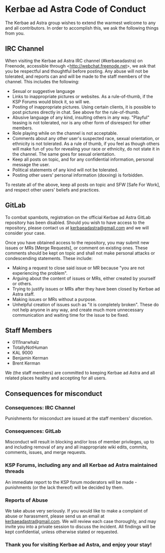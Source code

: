 # Kerbae ad Astra Code of Conduct

The Kerbae ad Astra group wishes to extend the warmest welcome to any and all contributors. In order to accomplish this, we ask the following things from you.

## IRC Channel

When visiting the Kerbae ad Astra IRC channel (#kerbaeadastra) on Freenode, accessible through <<http://webchat.freenode.net>>, we ask that you be respectful and thoughtful before posting. Any abuse will not be tolerated, and reports can and will be made to the staff members of the channel. This includes the following:

* Sexual or suggestive language
* Links to inappropriate pictures or websites. As a rule-of-thumb, if the KSP Forums would block it, so will we.
* Posting of inappropriate pictures. Using certain clients, it is possible to post pictures directly in chat. See above for the rule-of-thumb.
* Abusive language of any kind, insulting others in any way. "Playful" teasing is not tolerated, nor is any other form of disrespect for other members.
* Role playing while on the channel is not acceptable.
* Comments about any other user's suspected race, sexual orientation, or ethnicity is not tolerated. As a rule of thumb, if you feel as though others will make fun of you for revealing your race or ethnicity, do not state it in the channel. The same goes for sexual orientation.
* Keep all posts on topic, and for any confidential information, personal message the user.
* Political statements of any kind will not be tolerated.
* Posting other users' personal information (doxxing) is forbidden.

To restate all of the above, keep all posts on topic and SFW [Safe For Work], and respect other users' beliefs and practices.

## GitLab

To combat spambots, registration on the official Kerbae ad Astra GitLab repository has been disabled. Should you wish to have access to the repository, please contact us at kerbaeadastra@gmail.com and we will consider your case.

Once you have obtained access to the repository, you may submit new issues or MRs [Merge Requests], or comment on existing ones. These comments should be kept on topic and shall not make personal attacks or condescending statements. These include:

* Making a request to close said issue or MR because "you are not experiencing the problem".
* Arguing about the content of issues or MRs, either created by yourself or others.
* Trying to justify issues or MRs after they have been closed by Kerbae ad Astra staff.
* Making issues or MRs without a purpose.
* Unhelpful creation of issues such as "it is completely broken". These do not help anyone in any way, and create much more unnecessary communication and waiting time for the issue to be fixed.

## Staff Members

* 0111narwhalz
* TotallyNotHuman
* KAL 9000
* Benjamin Kerman
* Brent Kerman

We (the staff members) are committed to keeping Kerbae ad Astra and all related places healthy and accepting for all users.

## Consequences for misconduct

### Consequences: IRC Channel

Punishments for misconduct are issued at the staff members' discretion.

### Consequences: GitLab

Misconduct will result in blocking and/or loss of member privileges, up to and including removal of any and all inappropriate wiki edits, commits, comments, issues, and merge requests.

### KSP Forums, including any and all Kerbae ad Astra maintained threads

An immediate report to the KSP forum moderators will be made - punishments (or the lack thereof) will be decided by them.

### Reports of Abuse

We take abuse very seriously. If you would like to make a complaint of abuse or harassment, please send us an email at kerbaeadastra@gmail.com. We will review each case thoroughly, and may invite you into a private session to discuss the incident. All findings will be kept confidential, unless otherwise stated or requested.

### Thank you for visiting Kerbae ad Astra, and enjoy your stay!
